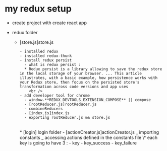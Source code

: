 # my redux setup

- create project with create react app
- redux folder

  - [store.js]store.js

        - installed redux
        - installed redux-thunk
        - install redux persist
          - what is redux persist :
          * Redux persist is a library allowing to save the redux store in the local storage of your browser. ... This article illustrates, with a basic example, how persistence works with your Redux store, then focus on the persisted store's transformation across code versions and app uses
            <br />
        - add developer tool for chrome
          - window.**REDUX_DEVTOOLS_EXTENSION_COMPOSE** || compose
          - [rootReducer.js]rootReducer.js
          - combineReducers
          - [index.js]index.js
          - exporting rootReducer.js && store.js

    <br />
        * [login] login folder
          - [actionCreator.js]actionCreator.js
            _ importing constants
            _ accessing actions defined in the constants file \* each key is going to have 3 :
            - key
            - key_success
            - key_failure
